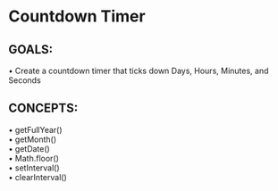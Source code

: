 # Countdown Timer 

## GOALS:
&#8226; Create a countdown timer that ticks down Days, Hours, Minutes, and Seconds<br>

## CONCEPTS:
&#8226; getFullYear()<br>
&#8226; getMonth()<br>
&#8226; getDate()<br>
&#8226; Math.floor()<br>
&#8226; setInterval()<br>
&#8226; clearInterval()
